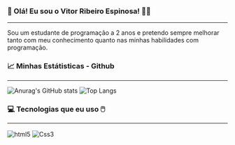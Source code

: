 
### 👋 Olá! Eu sou o Vitor Ribeiro Espinosa! 👨‍💻
---
Sou um estudante de programação a 2 anos e pretendo sempre melhorar tanto com meu conhecimento quanto nas minhas habilidades com programação.

### 📈 Minhas Estátisticas - Github 
---
![Anurag's GitHub stats](https://github-readme-stats.vercel.app/api?username=VitorEspinosa&show_icons=true&theme=tokyonight)
![Top Langs](https://github-readme-stats.vercel.app/api/top-langs/?username=VitorEspinosa&layout=compact)

### 💻 Tecnologias que eu uso 🖱️
---
<div>
   <img align="center" alt="html5" src="https://img.shields.io/badge/HTML5-E34F26?style=for-the-badge&logo=html5&logoColor=white">
   <img align="center" alt="Css3" src="https://img.shields.io/badge/CSS3-1572B6?style=for-the-badge&logo=css3&logoColor=white">
</div>
